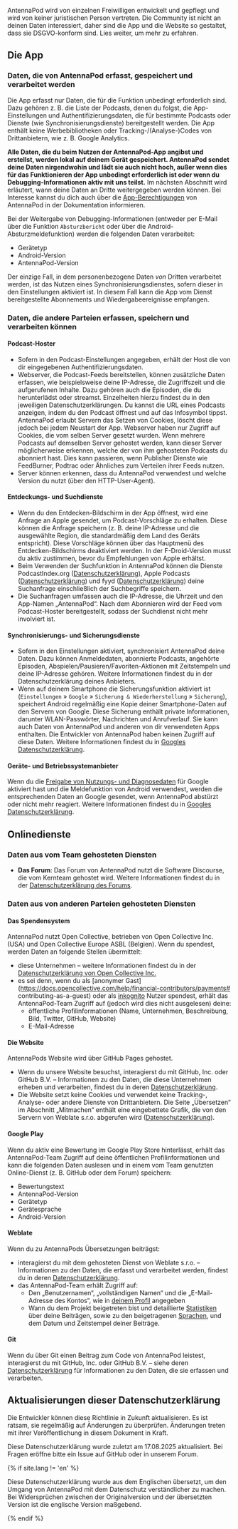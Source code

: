 AntennaPod wird von einzelnen Freiwilligen entwickelt und gepflegt und wird von keiner juristischen Person vertreten. Die Community ist nicht an deinen Daten interessiert, daher sind die App und die Website so gestaltet, dass sie DSGVO-konform sind. Lies weiter, um mehr zu erfahren.

## Die App

### Daten, die von AntennaPod erfasst, gespeichert und verarbeitet werden

Die App erfasst nur Daten, die für die Funktion unbedingt erforderlich sind. Dazu gehören z. B. die Liste der Podcasts, denen du folgst, die App-Einstellungen und Authentifizierungsdaten, die für bestimmte Podcasts oder Dienste (wie Synchronisierungsdienste) bereitgestellt werden. Die App enthält keine Werbebibliotheken oder Tracking-/(Analyse-)Codes von Drittanbietern, wie z. B. Google Analytics.

**Alle Daten, die du beim Nutzen der AntennaPod-App angibst und erstellst, werden lokal auf deinem Gerät gespeichert. AntennaPod sendet deine Daten nirgendwohin und lädt sie auch nicht hoch, außer wenn dies für das Funktionieren der App unbedingt erforderlich ist oder wenn du Debugging-Informationen aktiv mit uns teilst.** Im nächsten Abschnitt wird erläutert, wann deine Daten an Dritte weitergegeben werden können. Bei Interesse kannst du dich auch über die [App-Berechtigungen](/documentation/general/app-permissions) von AntennaPod in der Dokumentation informieren.

Bei der Weitergabe von Debugging-Informationen (entweder per E-Mail über die Funktion `Absturzbericht` oder über die Android-Absturzmeldefunktion) werden die folgenden Daten verarbeitet:

- Gerätetyp
- Android-Version
- AntennaPod-Version

Der einzige Fall, in dem personenbezogene Daten *von* Dritten verarbeitet werden, ist das Nutzen eines Synchronisierungsdienstes, sofern dieser in den Einstellungen aktiviert ist. In diesem Fall kann die App vom Dienst bereitgestellte Abonnements und Wiedergabeereignisse empfangen.

### Daten, die andere Parteien erfassen, speichern und verarbeiten können

#### Podcast-Hoster

- Sofern in den Podcast-Einstellungen angegeben, erhält der Host die von dir eingegebenen Authentifizierungsdaten.
- Webserver, die Podcast-Feeds bereitstellen, können zusätzliche Daten erfassen, wie beispielsweise deine IP-Adresse, die Zugriffszeit und die aufgerufenen Inhalte. Dazu gehören auch die Episoden, die du herunterlädst oder streamst. Einzelheiten hierzu findest du in den jeweiligen Datenschutzerklärungen. Du kannst die URL eines Podcasts anzeigen, indem du den Podcast öffnest und auf das Infosymbol tippst. AntennaPod erlaubt Servern das Setzen von Cookies, löscht diese jedoch bei jedem Neustart der App. Webserver haben nur Zugriff auf Cookies, die vom selben Server gesetzt wurden. Wenn mehrere Podcasts auf demselben Server gehostet werden, kann dieser Server möglicherweise erkennen, welche der von ihm gehosteten Podcasts du abonniert hast. Dies kann passieren, wenn Publisher Dienste wie FeedBurner, Podtrac oder Ähnliches zum Verteilen ihrer Feeds nutzen.
- Server können erkennen, dass du AntennaPod verwendest und welche Version du nutzt (über den HTTP-User-Agent).

#### Entdeckungs- und Suchdienste

- Wenn du den Entdecken-Bildschirm in der App öffnest, wird eine Anfrage an Apple gesendet, um Podcast-Vorschläge zu erhalten. Diese können die Anfrage speichern (z. B. deine IP-Adresse und die ausgewählte Region, die standardmäßig dem Land des Geräts entspricht). Diese Vorschläge können über das Hauptmenü des Entdecken-Bildschirms deaktiviert werden. In der F-Droid-Version musst du aktiv zustimmen, bevor du Empfehlungen von Apple erhältst.
- Beim Verwenden der Suchfunktion in AntennaPod können die Dienste PodcastIndex.org ([Datenschutzerklärung](https://github.com/Podcastindex-org/legal/blob/main/PrivacyPolicy.md)), Apple Podcasts ([Datenschutzerklärung](https://www.apple.com/legal/privacy/en-ww/)) und fyyd ([Datenschutzerklärung](https://fyyd.de/privacy)) deine Suchanfrage einschließlich der Suchbegriffe speichern.
- Die Suchanfragen umfassen auch die IP-Adresse, die Uhrzeit und den App-Namen „AntennaPod“. Nach dem Abonnieren wird der Feed vom Podcast-Hoster bereitgestellt, sodass der Suchdienst nicht mehr involviert ist.

#### Synchronisierungs- und Sicherungsdienste

- Sofern in den Einstellungen aktiviert, synchronisiert AntennaPod deine Daten. Dazu können Anmeldedaten, abonnierte Podcasts, angehörte Episoden, Abspielen/Pausieren/Favoriten-Aktionen mit Zeitstempeln und deine IP-Adresse gehören. Weitere Informationen findest du in der Datenschutzerklärung deines Anbieters.
- Wenn auf deinem Smartphone die Sicherungsfunktion aktiviert ist (`Einstellungen` » `Google` » `Sicherung & Wiederherstellung` » `Sicherung`), speichert Android regelmäßig eine Kopie deiner Smartphone-Daten auf den Servern von Google. Diese Sicherung enthält private Informationen, darunter WLAN-Passwörter, Nachrichten und Anrufverlauf. Sie kann auch Daten von AntennaPod und anderen von dir verwendeten Apps enthalten. Die Entwickler von AntennaPod haben keinen Zugriff auf diese Daten. Weitere Informationen findest du in [Googles Datenschutzerklärung](https://policies.google.com).

#### Geräte- und Betriebssystemanbieter

Wenn du die [Freigabe von Nutzungs- und Diagnosedaten](https://support.google.com/accounts/answer/6078260) für Google aktiviert hast und die Meldefunktion von Android verwendest, werden die entsprechenden Daten an Google gesendet, wenn AntennaPod abstürzt oder nicht mehr reagiert. Weitere Informationen findest du in [Googles Datenschutzerklärung](https://policies.google.com).

## Onlinedienste

### Daten aus vom Team gehosteten Diensten

- **Das Forum**: Das Forum von AntennaPod nutzt die Software Discourse, die vom Kernteam gehostet wird. Weitere Informationen findest du in der [Datenschutzerklärung des Forums](https://forum.antennapod.org/privacy).

### Daten aus von anderen Parteien gehosteten Diensten

#### Das Spendensystem

AntennaPod nutzt Open Collective, betrieben von Open Collective Inc. (USA) und Open Collective Europe ASBL (Belgien). Wenn du spendest, werden Daten an folgende Stellen übermittelt:

- diese Unternehmen – weitere Informationen findest du in der [Datenschutzerklärung von Open Collective Inc.](https://opencollective.com/privacypolicy)
- es sei denn, wenn du als [anonymer Gast](https://docs.opencollective.com/help/financial-contributors/payments# contributing-as-a-guest) oder als [inkognito](https://docs.opencollective.com/help/financial-contributors/payments#select-a-contributor) Nutzer spendest, erhält das AntennaPod-Team Zugriff auf (jedoch wird dies nicht ausgelesen) deine:
   - öffentliche Profilinformationen (Name, Unternehmen, Beschreibung, Bild, Twitter, GitHub, Website)
   - E-Mail-Adresse

#### Die Website

AntennaPods Website wird über GitHub Pages gehostet.

- Wenn du unsere Website besuchst, interagierst du mit GitHub, Inc. oder GitHub B.V. – Informationen zu den Daten, die diese Unternehmen erheben und verarbeiten, findest du in deren [Datenschutzerklärung](https://docs.github.com/en/site-policy/privacy-policies/github-general-privacy-statement).
- Die Website setzt keine Cookies und verwendet keine Tracking-, Analyse- oder andere Dienste von Drittanbietern. Die Seite „Übersetzen“ im Abschnitt „Mitmachen“ enthält eine eingebettete Grafik, die von den Servern von Weblate s.r.o. abgerufen wird ([Datenschutzerklärung](https://weblate.org/en-gb/privacy/)).

#### Google Play

Wenn du aktiv eine Bewertung im Google Play Store hinterlässt, erhält das AntennaPod-Team Zugriff auf deine öffentlichen Profilinformationen und kann die folgenden Daten auslesen und in einem vom Team genutzten Online-Dienst (z. B. GitHub oder dem Forum) speichern:

- Bewertungstext
- AntennaPod-Version
- Gerätetyp
- Gerätesprache
- Android-Version

#### Weblate

Wenn du zu AntennaPods Übersetzungen beiträgst:

- interagierst du mit dem gehosteten Dienst von Weblate s.r.o. – Informationen zu den Daten, die erfasst und verarbeitet werden, findest du in deren [Datenschutzerklärung](https://weblate.org/en-gb/privacy/).
- das AntennaPod-Team erhält Zugriff auf:
   - Den „Benutzernamen“, „vollständigen Namen“ und die „E-Mail-Adresse des Kontos“, wie in [deinem Profil](https://hosted.weblate.org/accounts/profile/#account) angegeben
   - Wann du dem Projekt beigetreten bist und detaillierte [Statistiken](https://docs.weblate.org/en/latest/devel/reporting.html#stats) über deine Beiträgen, sowie zu den beigetragenen [Sprachen](https://docs.weblate.org/en/latest/devel/reporting.html#credits), und dem Datum und Zeitstempel deiner Beiträge.

#### Git

Wenn du über Git einen Beitrag zum Code von AntennaPod leistest, interagierst du mit GitHub, Inc. oder GitHub B.V. – siehe deren [Datenschutzerklärung](https://docs.github.com/en/site-policy/privacy-policies/github-general-privacy-statement) für Informationen zu den Daten, die sie erfassen und verarbeiten.

## Aktualisierungen dieser Datenschutzerklärung

Die Entwickler können diese Richtlinie in Zukunft aktualisieren. Es ist ratsam, sie regelmäßig auf Änderungen zu überprüfen. Änderungen treten mit ihrer Veröffentlichung in diesem Dokument in Kraft.

Diese Datenschutzerklärung wurde zuletzt am 17.08.2025 aktualisiert. Bei Fragen eröffne bitte ein Issue auf GitHub oder in unserem Forum.

{% if site.lang != 'en' %}

Diese Datenschutzerklärung wurde aus dem Englischen übersetzt, um den Umgang von AntennaPod mit dem Datenschutz verständlicher zu machen. Bei Widersprüchen zwischen der Originalversion und der übersetzten Version ist die englische Version maßgebend.

{% endif %}
